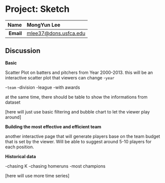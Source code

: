 Project: Sketch
==============================

| **Name**  | MongYun Lee |
|----------:|:-------------|
| **Email** | mlee37@dons.usfca.edu |

## Discussion ##

**Basic**

Scatter Plot on batters and pitchers from Year 2000-2013. 
this will be an interactive scatter plot that viewers can change 
-`year`

-`team`
-division 
-league 
-with awards 

at the same time, there should be table to show the informations from dataset  

[here will just use basic filtering and bubble chart to let the viewer play around]

**Building the most effective and efficient team**
 
another interactive page that will generate players base on the team budget that is set by the viewer. Will be able to suggest around 5-10 players for each position.


**Historical data**

-chasing K 
-chasing homeruns 
-most champions 

[here will use more time series]
